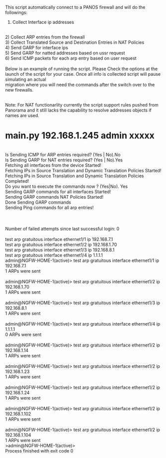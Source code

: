 This script automatically connect to a PANOS firewall and will do the followings:
<br>
1) Collect Interface ip addresses
<br>
2) Collect ARP entries from the firewall
<br>
3) Collect Translated Source and Destination Entries in NAT Policies 
<br>
4) Send GARP for interface ips 
<br>
5) Send GARP for natted addresses based on ussr request 
<br>
6) Send ICMP packets for each arp entry based on user request 
<br>
<br>
Below is an example of running the script. Please Check the options at the launch of the script for your case. Once all info is collected script will pause simulating an actual 
<br>
migration where you will need the commands after the switch over to the new firewalls. 
<br>
<br>

Note: For NAT functionarlity currently the script support rules pushed from Panorama and it still lacks the capability to resolve addresses objects if names are used. 

# main.py 192.168.1.245 admin xxxxx
<br>
Is Sending ICMP for ARP entries required? (Yes | No).No
<br>
Is Sending GARP for NAT entries required? (Yes | No).Yes
<br>
Fetching all interfaces from the device Started!
<br>
Fetching IPs in Source Translation and Dynamic Translation Policies Started!
<br>
Fetching IPs in Source Translation and Dynamic Translation Policies Completed!
<br>
Do you want to execute the commands now ? (Yes|No). Yes
<br>
Sending GARP commands for all interfaces Started!
<br>
Sending GARP commands NAT Policies Started!
<br>
Done Sending GARP commands
<br>
Sending Ping commands for all arp entries!
<br>
<br>
<br>
<br>
Number of failed attempts since last successful login: 0
<br>
<br>
test arp gratuitous interface ethernet1/1 ip 192.168.7.1
<br>
test arp gratuitous interface ethernet1/2 ip 192.168.1.70
<br>
test arp gratuitous interface ethernet1/3 ip 192.168.8.1
<br>
test arp gratuitous interface ethernet1/4 ip 1.1.1.1
<br>
admin@NGFW-HOME-1(active)> test arp gratuitous interface ethernet1/1 ip 192.168.7.1
<br>
1 ARPs were sent
<br>
<br>
admin@NGFW-HOME-1(active)> test arp gratuitous interface ethernet1/2 ip 192.168.1.70
<br>
1 ARPs were sent
<br>
<br>
admin@NGFW-HOME-1(active)> test arp gratuitous interface ethernet1/3 ip 192.168.8.1
<br>
1 ARPs were sent
<br>
<br>
admin@NGFW-HOME-1(active)> test arp gratuitous interface ethernet1/4 ip 1.1.1.1
<br>
0 ARPs were sent
<br>
<br>
admin@NGFW-HOME-1(active)> test arp gratuitous interface ethernet1/2 ip 192.168.1.14
<br>
1 ARPs were sent
<br>
<br>
admin@NGFW-HOME-1(active)> test arp gratuitous interface ethernet1/2 ip 192.168.1.23
<br>
1 ARPs were sent
<br>
<br>
admin@NGFW-HOME-1(active)> test arp gratuitous interface ethernet1/2 ip 192.168.1.24
<br>
1 ARPs were sent
<br>
<br>
admin@NGFW-HOME-1(active)> test arp gratuitous interface ethernet1/2 ip 192.168.1.102
<br>
1 ARPs were sent
<br>
<br>
admin@NGFW-HOME-1(active)> test arp gratuitous interface ethernet1/2 ip 192.168.1.104
<br>
1 ARPs were sent
<br>
>admin@NGFW-HOME-1(active)> 
<br>
Process finished with exit code 0
<br>

